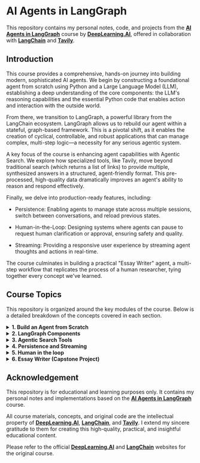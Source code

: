 # AI Agents in LangGraph

This repository contains my personal notes, code, and projects from the **[AI Agents in LangGraph](https://www.deeplearning.ai/short-courses/ai-agents-in-langgraph/)** course by **[DeepLearning.AI](https://www.deeplearning.ai/)**, offered in collaboration with **[LangChain](https://www.langchain.com/)** and **[Tavily](https://www.tavily.com/)**.

## Introduction

This course provides a comprehensive, hands-on journey into building modern, sophisticated AI agents. We begin by constructing a foundational agent from scratch using Python and a Large Language Model (LLM), establishing a deep understanding of the core components: the LLM's reasoning capabilities and the essential Python code that enables action and interaction with the outside world.

From there, we transition to LangGraph, a powerful library from the LangChain ecosystem. LangGraph allows us to rebuild our agent within a stateful, graph-based framework. This is a pivotal shift, as it enables the creation of cyclical, controllable, and robust applications that can manage complex, multi-step logic—a necessity for any serious agentic system.

A key focus of the course is enhancing agent capabilities with Agentic Search. We explore how specialized tools, like Tavily, move beyond traditional search (which returns a list of links) to provide multiple, synthesized answers in a structured, agent-friendly format. This pre-processed, high-quality data dramatically improves an agent's ability to reason and respond effectively.

Finally, we delve into production-ready features, including:

* Persistence: Enabling agents to manage state across multiple sessions, switch between conversations, and reload previous states.

* Human-in-the-Loop: Designing systems where agents can pause to request human clarification or approval, ensuring safety and quality.

* Streaming: Providing a responsive user experience by streaming agent thoughts and actions in real-time.

The course culminates in building a practical "Essay Writer" agent, a multi-step workflow that replicates the process of a human researcher, tying together every concept we've learned.

## Course Topics

This repository is organized around the key modules of the course. Below is a detailed breakdown of the concepts covered in each section.

<details>
<summary><strong>1. Build an Agent from Scratch</strong></summary>

Before diving into sophisticated frameworks, this foundational module guides us through the process of building an agent from first principles. The primary goal is to demystify the "magic" of AI agents by clearly delineating the division of labor between the Large Language Model (LLM) and the Python code that surrounds it. This hands-on approach reveals that an agent is not a monolithic black box, but a symbiotic system of (1) a reasoning brain and (2) a deterministic body of code.

The "Brain": The Role of the LLM

The LLM (e.g., GPT-4, Claude 3) serves as the agent's central reasoning engine. Its job is not to do things in the real world, but to think and plan. We learn that the "prompt" is far more than just a user's question; it is the agent's "operating system." A well-designed agent prompt typically includes:

System Message: A detailed charter that defines the agent's persona, its capabilities, its constraints, and the high-level goal it should pursue.

Tool Definitions: A structured (often in JSON schema) list of all the functions (tools) the agent is allowed to use. This is the agent's "toolbox."

Conversation History / Scratchpad: A log of previous interactions (user, AI, and tool outputs) that provides the agent with memory and context.

The LLM's core task is to process this entire prompt and, based on the user's latest query, decide on one of two possible outputs:

A Final Answer: If it has sufficient information, it generates a direct response to the user.

A Tool Call: If it lacks information, it outputs a structured request to call one of its defined tools (e.g., {"tool": "search", "arguments": {"query": "latest AI news"}}).

The "Body": The Role of the Python Code

The Python code is the "executor" or the "chassis" of the agent. It handles all the deterministic tasks that the LLM cannot. Its responsibilities form the core control loop of the agent, often referred to as a ReAct (Reason + Act) loop.

This loop, which we build manually, looks like this:

* Receive Input: Get a query from the user.

* Format Prompt: Add the user's query to the conversation history.

* Invoke LLM: Send the complete prompt (system message, tools, history) to the LLM.

* Parse Output: Receive the LLM's response.

* Decision Point (The Core Logic):

If the output is a Final Answer: The loop is complete. Send the answer to the user.

If the output is a Tool Call: The loop continues. The Python code must:
a.  Parse the call: Identify which tool to use (e.g., search_tool) and what arguments to pass (e.g., "latest AI news").
b.  Execute the tool: This is the key step. The Python code—not the LLM—actually calls the underlying function (e.g., def search_tool(query): ...).
c.  Get the Result: The tool function returns its output (e.g., a list of search results).
d.  Update History: The Python code appends this tool output to the conversation history (e.g., as a ToolMessage).
e.  Go to Step 3: The entire updated history (now including the tool call and its result) is sent back to the LLM for the next reasoning step.

The "Why": Understanding the Fundamentals

By building this loop from scratch, we gain a deep appreciation for what agents truly are. We learn that the LLM is a non-deterministic planner, while our code provides the deterministic scaffolding that connects that plan to the real world (via APIs, file systems, etc.).

This manual approach also highlights the limitations that lead directly to frameworks like LangGraph. Managing the state (the conversation history) is manual. Implementing complex, branching logic (e.g., "if search results are empty, try a different query, otherwise summarize") becomes a messy series of if/else statements. Handling errors, retries, and interruptions is brittle. This module perfectly sets the stage by showing us both the power of the agent concept and the necessity of a more robust framework to manage its complexity.

</details>

<details>
<summary><strong>2. LangGraph Components</strong></summary>

After building an agent from scratch, we graduate to LangGraph. This module is a paradigm shift. Instead of thinking of an agent as a single, linear ReAct loop, LangGraph encourages us to model agentic workflows as a stateful graph. This is a far more powerful and flexible abstraction, allowing us to build applications with cycles, branches, and sophisticated control flow.

A LangGraph application is built from three core components:

1. The State (The "Memory")

At the heart of every LangGraph application is a central state object. This is typically a Python TypedDict (or a Pydantic model) that defines the "memory" of our graph. As the graph executes, this single state object is passed from node to node. Each node can read from the state and add or update information in it.

A simple state might look like this:
```python
class AgentState(TypedDict):
    messages: Annotated[list, add_messages] # A list of all messages in the chat
    current_files: list[str]
    final_result: Optional[str]
```

The state object is the single source of truth for the entire application. It's how memory is managed, how tools pass results back to the agent, and how the graph tracks its own progress.

2. Nodes (The "Do-ers")

Nodes are the "compute steps" of the graph. Each node is simply a Python function or callable that receives the current state as input and returns a partial state object (a dictionary) with its updates. LangGraph then merges this partial update into the main state.

There are two primary types of nodes:

* Compute Nodes: These do the work.

* agent_node: A function that calls the LLM with the current state.messages to get the next step (either a tool call or a final answer).

* tool_node: A function that parses the latest message, executes the requested tool (e.g., search), and returns the tool's output.

* utility_node: Any other Python function, e.g., one that formats data, validates input, or logs metrics.

Special Nodes:

* ENTRYPOINT: The node where the graph begins execution.

* END: A special node that signifies the graph has finished its work.

3. Edges (The "Deciders")

Edges connect the nodes and define the flow of logic. This is where LangGraph's power truly lies.

Standard Edges: graph.add_edge("A", "B"). This is a simple, directional link. After node "A" finishes, always run node "B" next.

Conditional Edges: graph.add_conditional_edges(...). This is the most important component. A conditional edge routes the application to different nodes based on the current state.

This works by first routing to a special "router" node (which is just a Python function). This function inspects the state and returns a string indicating the name of the next node to visit.

A common pattern is:

* An agent_node runs, adding an AIMessage to the state.

* A conditional edge routes to a router_function.

The router_function inspects the new AIMessage:

If the message contains a tool_call, it returns the string "call_tools".

If the message does not contain a tool_call (i.e., it's a final answer), it returns the string "__end__".

The graph, based on this string, then routes to either the tool_node (named "call_tools") or the END node.

The Graph Object (The "Executor")

You define your state, your nodes, and your edges, and add them to a StateGraph object. Finally, you call graph.compile(). This method takes your abstract definition and builds a concrete, runnable LangGraph object. This compiled graph exposes the same familiar .invoke(), .stream(), and .batch() methods as any other LangChain object (LCEL).

By modeling our agent as a graph, we gain:

* Modularity: Each node is a discrete, testable unit of logic.

* Control: Complex, branching logic is no longer a nested if/else mess; it's a clean, visualizable set of conditional edges.

* Cyclicality: We can easily create loops (e.g., tool_node -> agent_node -> tool_node), which are the foundation of all ReAct agents.

* Statefulness: The state is managed for us by the graph, making it trivial to build applications with persistent memory.

LangGraph shifts the developer's focus from writing imperative control-flow code to declaratively designing the agent's state and logic flow.

</details>

<details>
<summary><strong>3. Agentic Search Tools</strong></summary>

This module addresses a fundamental bottleneck for AI agents: accessing external information. While agents are good at reasoning, their knowledge is limited to their training data. To be useful, they must be able to search the real-time web. This module explores the critical difference between traditional search and agentic search.

The Problem with Traditional Search for Agents

A traditional search engine (like Google) is designed for humans. When a human searches, they get back a list of 10 blue links and text snippets. This is a perfect format for a human, who can use their intuition to:

Scan the snippets and titles.

Click a promising link.

Read and synthesize the content of the webpage.

Evaluate its trustworthiness.

Click "back," try another link, and integrate the new information.

This workflow is terrible for an LLM. An LLM cannot "click a link." The old, brittle workflow for an agent was:

* Agent: Decides to search. Calls Google Search("latest EU AI regulation").

* Tool: Returns 10 links and snippets.

* Agent: Receives the 10 links. It must now guess which link is best.

* Agent: Decides to scrape_website("some-news-link.com/article").

* Tool: Scrapes the URL, returning a wall of messy, ad-filled HTML.

* Agent: Receives the messy HTML. It must now try to clean and summarize this text, which may or may not contain the answer.

* Agent: If the answer isn't there, it must repeat steps 4-6 for the next link.

This process is incredibly slow, unreliable (scrapers break constantly), expensive (many LLM calls), and often pollutes the agent's context window with irrelevant data.

The "Agentic Search" Solution (e.g., Tavily)

"Agentic Search" is a new category of tool, highlighted in this course, that is built for agents, not humans. As the course description notes, it "retrieves multiple answers in a predictable format."

It acts as a meta-service. Instead of returning links, an agentic search tool performs the entire human workflow on its own, optimized backend:

Agent: Decides to search. Calls tavily_search("latest EU AI regulation").

Tavily Service:
a.  Receives the query.
b.  Performs a large-scale traditional web search.
c.  Identifies dozens of promising links.
d.  Crawls and reads the content of those pages in parallel.
e.  Synthesizes and cross-references the information from all sources.
f.  Finds the most relevant facts, figures, and summaries.
g.  Prepares a structured, agent-friendly response.

Tool: Returns a clean, structured JSON object to the agent.

A response from an agentic search tool doesn't look like links. It looks like answers. For example:
```json
[
  {
    "content": "The EU AI Act was officially adopted in May 2024. It follows a risk-based approach, categorizing AI systems into 'unacceptable', 'high', 'limited', and 'minimal' risk tiers.",
    "source_url": "euparliament.europa.eu/news/...",
    "score": 0.95
  },
  {
    "content": "Enforcement of the act will be staggered, with full implementation expected by 2026. Fines for non-compliance can be as high as 7% of a company's global annual revenue.",
    "source_url": "[techcrunch.com/eu-ai-act-details/](https://techcrunch.com/eu-ai-act-details/)...",
    "score": 0.92
  }
]
```

Integrating with LangGraph

This new tool becomes a simple, powerful node in our graph.

The agent_node decides to search.

The conditional edge routes to the tavily_search_node.

This node calls the Tavily API and gets the structured JSON response.

It adds this clean, information-dense content to the state.messages as a ToolMessage.

The graph routes back to the agent_node.

The LLM now has high-quality, pre-digested, citable information already in its context. It doesn't need to scrape, clean, or guess. It can move directly to the final step of synthesizing these facts into a high-quality answer for the user.

This approach is a "force multiplier" for agents. It dramatically improves speed, reliability, and the quality of the final output by offloading the brittle, time-consuming work of data extraction to a specialized service, allowing the LLM to focus on what it does best: reasoning.

</details>

<details>
<summary><strong>4. Persistence and Streaming</strong></summary>

This module focuses on transforming our agent from a "demo script" into a "production-ready application." Persistence and Streaming are two sides of the same coin: they are critical for building robust, user-friendly systems that can handle real-world interactions.

Part 1: Persistence (The "Long-Term Memory")

Persistence is the ability to save and load the state of our agent. In the context of LangGraph, this means saving the state object. Without persistence, every time a user refreshes their browser or the server restarts, the agent's memory is wiped clean. This is unacceptable for any real application.

This course highlights persistence as the key to:

* Long-Running Tasks: An agent writing an essay (as in the capstone project) might take several minutes and dozens of steps. If the connection drops, persistence allows the agent to resume exactly where it left off.

* Conversation History: The most obvious use case. A user expects to close a chat window and return hours or days later, with the agent remembering their entire conversation.

* Conversation Switching: As noted in the course, a user might be working with an agent on "Project A," then need to quickly ask about "Project B." A persistent system can save the state for "Project A," load the state for "Project B," and then seamlessly switch back.

* Reloading Previous States: This enables powerful "undo" functionality or version history. A user could ask, "What was the essay draft like three steps ago?" With persistence, the agent can retrieve and display that historical state.

How it's Implemented in LangGraph:

* LangGraph has a built-in Checkpointing system designed specifically for persistence.

* Define a Backend: You choose where to save the state. LangGraph provides checkpointers for Sqlite, Postgres, Redis, or you can create a custom one (e.g., for Firebase, DynamoDB).

* Configure the Graph: You attach the checkpointer to your LangGraph object when you compile it.

* Identify Conversations: You must provide a unique ID for each conversation (e.g., a thread_id or conversation_id).

Once configured, the checkpointer automatically saves the entire state object to your database after every single step (or at configurable intervals). When you invoke or stream the graph, you provide the conversation_id. The graph, before executing any logic, will first check the database for a saved state for that ID. If it finds one, it loads it into memory before running the first node. This entire process is seamless and automatic, giving our agent a robust, long-term memory.

Part 2: Streaming (The "Real-Time Feedback")

Streaming is the key to a good User Experience (UX). An agent that "thinks" for 30 seconds with a blank screen or a spinning wheel will be abandoned by users, who will assume it's broken.

Streaming is the ability to send back partial results as they are generated. Instead of waiting for the final answer, the user gets a real-time feed of the agent's "thoughts" and "actions."

This provides two key benefits:

* Responsiveness: The user gets immediate feedback, which feels fast and interactive.

* Transparency: The user can see what the agent is doing, which builds trust.

Instead of a 30-second wait, a streaming UI would show:

"Okay, I need to research the EU AI Act."

"Calling search tool... (Tool Call: tavily_search)"

"I've found two key articles. Reading them now..."

"Drafting the summary..."

"Here is the final answer..." (Final Answer)

How it's Implemented in LangGraph:

The compiled LangGraph object has a .stream() method (in addition to .invoke()).

`.invoke()` runs the entire graph and returns only the final state.

`.stream()` runs the graph step-by-step and yields the partial state updates as they happen.

On a web server (like FastAPI), you can use a StreamingResponse to pass these yielded chunks directly to the frontend. The frontend JavaScript can then listen to this stream and update the UI in real-time, displaying each thought, tool call, and tool result as it's generated.

Conclusion:

Persistence gives the agent a past (long-term memory). Streaming gives the agent a present (real-time responsiveness). Together, these two features are non-negotiable for building professional, interactive, and trustworthy AI applications.

</details>

<details>
<summary><strong>5. Human in the loop</strong></summary>

This module addresses one of the most critical aspects of building safe and reliable agents: Human-in-the-Loop (HITL). We must acknowledge that agents are not (and may not be for some time) fully autonomous. They are powerful tools that assist humans. HITL is the practice of designing systems where an agent must pause its execution to request human input, clarification, or approval before proceeding.

This is not just a feature; it's an essential component for safety, quality control, and usability.

Why is HITL Essential?

To Resolve Ambiguity: The user's request is often vague.

User: "Write an essay on that topic we discussed yesterday."

Agent (without HITL): (Guesses) "Here is an essay on The Roman Republic."

Agent (with HITL): (Pauses) "Do you mean 'AI in Healthcare' or 'The Roman Republic'?"

To Ensure Safety: The agent is about to perform a high-stakes, irreversible, or destructive action.

User: "Delete all the files in the staging/ directory."

Agent (with HITL): (Pauses) "This will permanently delete 47 files. Are you absolutely, 100% sure? Please type 'CONFIRM' to proceed."

To Control Quality: The agent has completed a critical sub-task but is not fully confident in the result, or the task is subjective.

Agent (with HITL): (Pauses) "I have drafted the three-point outline for your essay. Does this structure look correct to you before I begin writing the full text?"

To Manage Cost: The agent is about to begin a complex, multi-step research loop that will consume significant time and API tokens.

Agent (with HITL): (Pauses) "This research request will involve analyzing approximately 50 documents and will cost an estimated $0.75 in API credits. Shall I proceed?"

Implementing HITL in LangGraph

LangGraph's stateful, graph-based model makes implementing HITL a natural and elegant pattern, not a "hack." It's just another node and edge in our graph.

Here is the common architecture:

The "Wait for Human" Node: We define a special node (e.g., human_input_node). This node's job is not to compute. Its job is to interrupt the graph's execution. LangGraph provides a pause_before mechanism or allows for explicit InterruptibleGraph configurations. When the graph hits this node, it pauses and saves its state (using the Persistence/Checkpointing from the previous module).

The Conditional Edge: How does the graph get to this node? A conditional edge.

An agent_node runs. It makes a decision.

A router_node inspects the agent's decision (which is now in the state).

If the decision is "request_clarification" or "request_approval", the router returns the string "wait_for_human".

If the decision is "call_tool", it returns "call_tools".

The graph's conditional edge then routes execution to the appropriate node.

The "Resuming" Flow:

The graph is now "paused" at the human_input_node.

The application (e.g., the web frontend) sees the agent's question ("Please approve this outline...").

The user provides their feedback ("Looks great, proceed!").

This new human message is sent back to our application.

Our application resumes the graph, passing the new human message as the input to the paused step.

The human_input_node receives this input, adds it to the state.messages, and the graph continues executing from where it left off (e.g., routing back to the agent_node for the next step).

HITL as a Spectrum

This module teaches us to think of HITL in several forms:

* Active (Approval): The agent must stop and wait (e.g., approving an outline).

* Passive (Editing): The agent produces a full draft and then presents it. The user can edit the draft. The edited draft is then fed back into the graph for a "revision" step. The human's edit becomes a "node" in the loop.

* Corrective (Feedback): The agent provides a final answer. The user gives it a "thumbs down." This feedback (the query + the bad answer) is logged and used to fine-tune the agent's prompts or logic later (offline HITL).

By building HITL directly into our agent's workflow, we create a collaborative tool that combines the speed and scale of an LLM with the judgment, expertise, and safety of a human user.

</details>

<details>
<summary><strong>6. Essay Writer (Capstone Project)</strong></summary>

The "Essay Writer" is the capstone project of the course, synthesizing every concept from the previous modules into a single, complex, and practical application. This project is not about building a simple "text-generation" tool; it's about replicating the workflow of a human researcher.

A human doesn't just sit down and write a 2,000-word essay from scratch. They follow a deliberate, multi-step, iterative process. Our goal is to model this exact process as a graph in LangGraph.

Deconstructing the "Researcher Workflow"

A good research workflow, which we model in our graph, looks like this:

Define and Clarify Topic: Understand the core question. (Requires Human-in-the-Loop).

Brainstorm & Outline: Create a logical structure for the argument. (Requires Agent Node).

Get Outline Approval: (Optional but recommended) Verify the structure with the user. (Requires Human-in-the-Loop).

Research & Gather Sources: For each point in the outline, find relevant information. (Requires Agentic Search Tools).

Read & Synthesize: Read the gathered sources and extract the key facts, quotes, and data relevant to each outline point. (Requires Agent Node).

Draft Section by Section: Write the text for each section individually, using only the synthesized research for that section. (Requires Agent Node, possibly a "Writer" specialist).

Review & Edit: Combine the sections and read the full draft for flow, grammar, and argument coherence. (Requires Agent Node, "Editor" specialist).

Format & Finalize: Add citations and a conclusion.

Building the "Essay Writer" Graph Architecture

This workflow is far too complex for a single agent. Instead, we build a multi-node graph where each step is a dedicated node or sub-graph.

The State: The StateGraph for this project is our "workbench" and is much more complex.
```python
class EssayWorkflowState(TypedDict):
    topic: str
    outline: Optional[str]
    research_data: Optional[dict[str, list[dict]]] # Maps outline_point -> list[search_results]
    draft_by_section: Optional[dict[str, str]]   # Maps outline_point -> "drafted text..."
    final_essay: Optional[str]
    messages: Annotated[list, add_messages]
```

The Nodes and Edges (The Workflow):

ENTRYPOINT -> clarify_topic_node (Agent):

This node takes the user's initial topic. It decides if the topic is clear enough to proceed or if it needs to ask for clarification.

Conditional Edge: Routes to human_input_node if ambiguous, or to create_outline_node if clear.

human_input_node (HITL):

This node is for all human interventions. It pauses the graph (using Persistence).

It waits for the user's reply (e.g., the topic clarification, or outline approval).

When the human replies, their message is added to state.messages and the graph resumes, typically routing back to the previous agent node to re-process.

create_outline_node (Agent):

Takes the state.topic, generates a detailed outline, and saves it to state.outline.

Edge: Routes to human_input_node to request outline approval.

research_node (Tool-Using Agent):

This node is a loop. It iterates through each point in the approved state.outline.

For each point, it calls the Agentic Search Tool (e.g., Tavily) to gather information.

It aggregates all this information, structured by outline point, into state.research_data.

The Streaming from this node is critical, showing the user: "Researching section 1...", "Researching section 2..."

drafting_node (Agent):

This node is the "Writer." It iterates through each key in state.research_data.

It writes the text for each section based on the outline point and its associated research.

It saves its work to state.draft_by_section.

edit_and_compile_node (Agent):

This node is the "Editor." It takes all the individual drafts from state.draft_by_section.

It combines them into a single, cohesive document.

It performs a final pass for flow, grammar, and adds an introduction/conclusion.

It saves the final text to state.final_essay.

edit_and_compile_node -> __end__:

The graph finishes. The final state, containing the completed essay, is returned to the user.

This capstone project is the perfect demonstration of LangGraph's power. It shows how to break a highly complex, valuable task into a manageable, observable, and controllable graph. It moves far beyond simple chat, creating a robust tool that collaborates with a user to produce a high-quality result. It is the perfect synthesis of all six course topics.

</details>

## Acknowledgement

This repository is for educational and learning purposes only. It contains my personal notes and implementations based on the **[AI Agents in LangGraph](https://www.deeplearning.ai/short-courses/ai-agents-in-langgraph/)** course.

All course materials, concepts, and original code are the intellectual property of **[DeepLearning.AI](https://www.deeplearning.ai/)**, **[LangChain](https://www.langchain.com/)**, and **[Tavily](https://www.tavily.com/)**. I extend my sincere gratitude to them for creating this high-quality, practical, and insightful educational content.

Please refer to the official **[DeepLearning.AI](https://www.deeplearning.ai/)** and **[LangChain](https://www.langchain.com/)** websites for the original course.